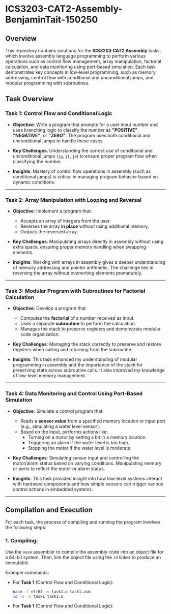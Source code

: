 # ICS3203-CAT2-Assembly-BenjaminTait-150250

## Overview

This repository contains solutions for the **ICS3203 CAT2 Assembly** tasks, which involve assembly language programming to perform various operations such as control flow management, array manipulation, factorial calculation, and data monitoring using port-based simulation. Each task demonstrates key concepts in low-level programming, such as memory addressing, control flow with conditional and unconditional jumps, and modular programming with subroutines.

## Task Overview

### Task 1: Control Flow and Conditional Logic

- **Objective**: Write a program that prompts for a user input number and uses branching logic to classify the number as **"POSITIVE"**, **"NEGATIVE"**, or **"ZERO"**. The program uses both conditional and unconditional jumps to handle these cases.
  
- **Key Challenges**: Understanding the correct use of conditional and unconditional jumps (`jg`, `jl`, `je`) to ensure proper program flow when classifying the number.

- **Insights**: Mastery of control flow operations in assembly (such as conditional jumps) is critical in managing program behavior based on dynamic conditions.

---

### Task 2: Array Manipulation with Looping and Reversal

- **Objective**: Implement a program that:
  - Accepts an array of integers from the user.
  - Reverses the array **in place** without using additional memory.
  - Outputs the reversed array.

- **Key Challenges**: Manipulating arrays directly in assembly without using extra space, ensuring proper memory handling when swapping elements.

- **Insights**: Working with arrays in assembly gives a deeper understanding of memory addressing and pointer arithmetic. The challenge lies in reversing the array without overwriting elements prematurely.

---

### Task 3: Modular Program with Subroutines for Factorial Calculation

- **Objective**: Develop a program that:
  - Computes the **factorial** of a number received as input.
  - Uses a separate **subroutine** to perform the calculation.
  - Manages the stack to preserve registers and demonstrate modular code organization.

- **Key Challenges**: Managing the stack correctly to preserve and restore registers when calling and returning from the subroutine.

- **Insights**: This task enhanced my understanding of modular programming in assembly and the importance of the stack for preserving state across subroutine calls. It also improved my knowledge of low-level memory management.

---

### Task 4: Data Monitoring and Control Using Port-Based Simulation

- **Objective**: Simulate a control program that:
  - Reads a **sensor value** from a specified memory location or input port (e.g., simulating a water level sensor).
  - Based on the input, performs actions like:
    - Turning on a motor by setting a bit in a memory location.
    - Triggering an alarm if the water level is too high.
    - Stopping the motor if the water level is moderate.

- **Key Challenges**: Simulating sensor input and controlling the motor/alarm status based on varying conditions. Manipulating memory or ports to reflect the motor or alarm status.

- **Insights**: This task provided insight into how low-level systems interact with hardware components and how simple sensors can trigger various control actions in embedded systems.

---

## Compilation and Execution

For each task, the process of compiling and running the program involves the following steps:

### 1. Compiling:
Use the `nasm` assembler to compile the assembly code into an object file for a 64-bit system. Then, link the object file using the `ld` linker to produce an executable.

Example commands:

- For **Task 1** (Control Flow and Conditional Logic):
  ```bash
  nasm -f elf64 -o task1.o task1.asm
  ld -s -o task1 task1.o


- For **Task 1** (Control Flow and Conditional Logic):
